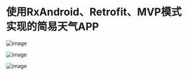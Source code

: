 使用RxAndroid、Retrofit、MVP模式实现的简易天气APP
====
![image](https://github.com/mickyliu945/CommonProj/raw/master/screenshots/a.png)


![image](https://github.com/mickyliu945/CommonProj/raw/master/screenshots/b.png)


![image](https://github.com/mickyliu945/CommonProj/raw/master/screenshots/c.png)